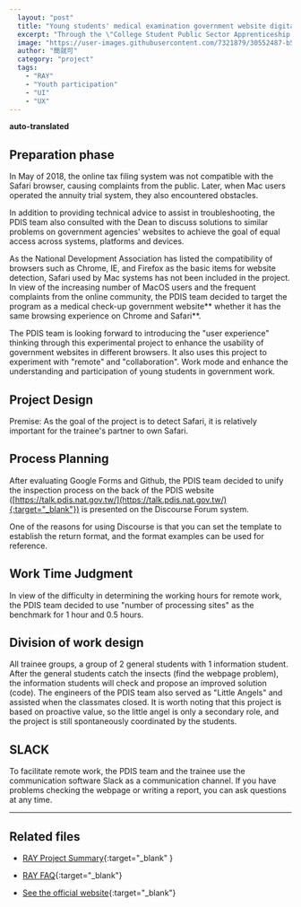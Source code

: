```yaml
---
  layout: "post"
  title: "Young students' medical examination government website digital service project"
  excerpt: "Through the \"College Student Public Sector Apprenticeship Program\", recruit young students to collaborate and check whether the \"Second and Tertiary Organs' Websites of the Executive Yuan\" are compatible with Safari."
  image: "https://user-images.githubusercontent.com/7321879/30552487-b5ddd068-9cd0-11e7-8773-f94f81af7a7c.png"
  author: "簡就可"
  category: "project"
  tags: 
    - "RAY"
    - "Youth participation"
    - "UI"
    - "UX"
---
```


__auto-translated__

## Preparation phase

In May of 2018, the online tax filing system was not compatible with the Safari browser, causing complaints from the public. Later, when Mac users operated the annuity trial system, they also encountered obstacles. 

In addition to providing technical advice to assist in troubleshooting, the PDIS team also consulted with the Dean to discuss solutions to similar problems on government agencies' websites to achieve the goal of equal access across systems, platforms and devices. 

As the National Development Association has listed the compatibility of browsers such as Chrome, IE, and Firefox as the basic items for website detection, Safari used by Mac systems has not been included in the project. In view of the increasing number of MacOS users and the frequent complaints from the online community, the PDIS team decided to target the program as a medical check-up government website** whether it has the same browsing experience on Chrome and Safari**. 

The PDIS team is looking forward to introducing the "user experience" thinking through this experimental project to enhance the usability of government websites in different browsers. It also uses this project to experiment with "remote" and "collaboration". Work mode and enhance the understanding and participation of young students in government work. 

## Project Design

Premise: As the goal of the project is to detect Safari, it is relatively important for the trainee's partner to own Safari. 

## Process Planning

After evaluating Google Forms and Github, the PDIS team decided to unify the inspection process on the back of the PDIS website ([https://talk.pdis.nat.gov.tw/](https://talk.pdis.nat.gov.tw/){:target="_blank"}) is presented on the Discourse Forum system. 

One of the reasons for using Discourse is that you can set the template to establish the return format, and the format examples can be used for reference. 

## Work Time Judgment

In view of the difficulty in determining the working hours for remote work, the PDIS team decided to use "number of processing sites" as the benchmark for 1 hour and 0.5 hours. 

## Division of work design

All trainee groups, a group of 2 general students with 1 information student. After the general students catch the insects (find the webpage problem), the information students will check and propose an improved solution (code). The engineers of the PDIS team also served as "Little Angels" and assisted when the classmates closed. It is worth noting that this project is based on proactive value, so the little angel is only a secondary role, and the project is still spontaneously coordinated by the students. 

## SLACK

To facilitate remote work, the PDIS team and the trainee use the communication software Slack as a communication channel. If you have problems checking the webpage or writing a report, you can ask questions at any time. 

---

## Related files

- [RAY Project Summary](https://docs.google.com/document/d/1frpcibmwbz0sjofob6diukm6or3slcpfina6pevcjtk/){:target="_blank" }

- [RAY FAQ](http://ray.pdis.tw/#faq){:target="_blank"}

- [See the official website](https://ray2017.pdis.nat.gov.tw/){:target="_blank"}
